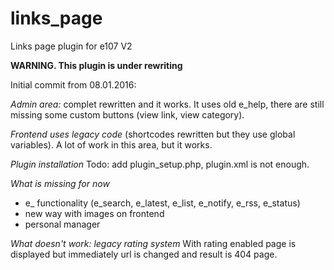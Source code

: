 # links_page
Links page plugin for e107 V2

**WARNING. This plugin is under rewriting** 
 
Initial commit from 08.01.2016: 

*Admin area:*
complet rewritten and it works. It uses old e_help, there are still missing some custom buttons (view link, view category). 

*Frontend uses legacy code* 
(shortcodes rewritten but they use global variables). A lot of work in this area, but it works.

*Plugin installation*
Todo: add plugin_setup.php, plugin.xml is not enough. 
 
*What is missing for now*
- e_ functionality (e_search, e_latest, e_list, e_notify, e_rss, e_status)
- new way with images on frontend
- personal manager

*What doesn't work: legacy rating system* 
With rating enabled page is displayed but immediately url is changed and result is 404 page. 


